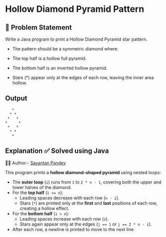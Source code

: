 # Hollow Diamond Pyramid Pattern

## 🧩 Problem Statement

Write a Java program to print a Hollow Diamond Pyramid star pattern.
- The pattern should be a symmetric diamond where:

- The top half is a hollow full pyramid.

- The bottom half is an inverted hollow pyramid.

- Stars (*) appear only at the edges of each row, leaving the inner area hollow.

## Output
```
   * 
  * * 
 *   * 
*     * 
 *   * 
  * * 
   *
```



## Explanation ✅ Solved using Java 
👨‍💻 Author:- [Sayantan Pandey](https://github.com/sayantanpandey)

This program prints a **hollow diamond-shaped pyramid** using nested loops:

- The **outer loop** (`i`) runs from `1` to `2 * n - 1`, covering both the upper and lower halves of the diamond.
- For the **top half** (`i <= n`):
  - Leading spaces decrease with each row (`n - i`).
  - Stars (`*`) are printed only at the **first** and **last** positions of each row, creating a hollow effect.
- For the **bottom half** (`i > n`):
  - Leading spaces increase with each row (`s`).
  - Stars again appear only at the edges (`j == 1` or `j == 2 * n - i`).
- After each row, a newline is printed to move to the next line.






